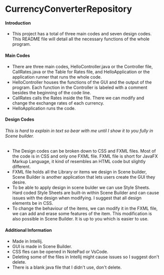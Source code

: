 # CurrencyConverterRepository
####	Introduction
* This project has a total of three main codes and seven design codes. This README file will detail all the necessary functions of the whole program.
####	Main Codes
* There are three main codes, HelloController.java or the Controller file, CallRates.java or the Table for Rates file, and HelloApplication or the application runner that runs the whole code.
* HelloController houses the functions of the GUI and the output of the program. Each function in the Controller is labeled with a comment besides the beginning of the code line.
* CallRates calls the Rates inside the file. There we can modify and change the exchange rates of each currency.
* HelloApplication runs the code.
####	Design Codes
###### This is hard to explain in text so bear with me until I show it to you fully in Scene builder.
* The Design codes can be broken down to CSS and FXML files. Most of the code is in CSS and only one FXML file. FXML file is short for JavaFX Markup Language, it kind of resembles an HTML code but slightly different.
* FXML file holds all the Library or items we design in Scene builder, Scene Builder is another application that lets users create the GUI they desire.
* To be able to apply design in scene bulder we can use Style Sheets. Hard coded Style Sheets are built-in within Scene Builder and can cause issues with the design when modifying. I suggest that all design elements be in CSS.
* To change the behaviour of the items, we can modify it in the FXML file, we can add and erase some features of the item. This modification is also possible in Scene Builder. It is up to you which is easier to use.
####	Additional Information
* Made in Intellij.
* GUI is made in Scene Builder.
* CSS fles can be opened in NotePad or VsCode.
* Deleting some of the files in Intellij might cause issues so I suggest don't delete.
* There is a blank java file that I didn't use, don't delete.

